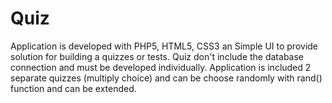 # Quiz

Application is developed with PHP5, HTML5, CSS3 an Simple UI to provide solution for building a quizzes or tests. Quiz don't include the database connection and must be developed individually. Application is included 2 separate quizzes (multiply choice) and can be choose randomly with rand() function and can be extended.


